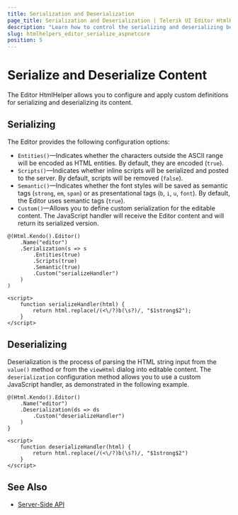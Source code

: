 ```yaml
---
title: Serialization and Deserialization
page_title: Serialization and Deserialization | Telerik UI Editor HtmlHelper for ASP.NET Core
description: "Learn how to control the serializing and deserializing behavior of the Telerik UI Editor HtmlHelper for ASP.NET Core (MVC 6 or ASP.NET Core MVC)."
slug: htmlhelpers_editor_serialize_aspnetcore
position: 5
---
```


# Serialize and Deserialize Content

The Editor HtmlHelper allows you to configure and apply custom definitions for serializing and deserializing its content.

## Serializing

The Editor provides the following configuration options:

* `Entities()`&mdash;Indicates whether the characters outside the ASCII range will be encoded as HTML entities. By default, they are encoded (`true`).
* `Scripts()`&mdash;Indicates whether inline scripts will be serialized and posted to the server. By default, scripts will be removed (`false`).
* `Semantic()`&mdash;Indicates whether the font styles will be saved as semantic tags (`strong`, `em`, `span`) or as presentational tags (`b`, `i`, `u`, `font`). By default, the Editor uses semantic tags (`true`).
* `Custom()`&mdash;Allows you to define custom serialization for the editable content. The JavaScript handler will receive the Editor content and will return its serialized version.

```
@(Html.Kendo().Editor()
    .Name("editor")
    .Serialization(s => s
        .Entities(true)
        .Scripts(true)
        .Semantic(true)
        .Custom("serializeHandler")
    )
)

<script>
    function serializeHandler(html) {
        return html.replace(/(<\/?)b(\s?)/, "$1strong$2");
    }
</script>
```

## Deserializing

Deserialization is the process of parsing the HTML string input from the `value()` method or from the `viewHtml` dialog into editable content. The `deserialization` configuration method allows you to use a custom JavaScript handler, as demonstrated in the following example.

```
@(Html.Kendo().Editor()
    .Name("editor")
    .Deserialization(ds => ds
        .Custom("deserializeHandler")
    )
}

<script>
    function deserializeHandler(html) {
        return html.replace(/(<\/?)b(\s?)/, "$1strong$2")
    }
</script>
```

## See Also

* [Server-Side API](/api/editor)
